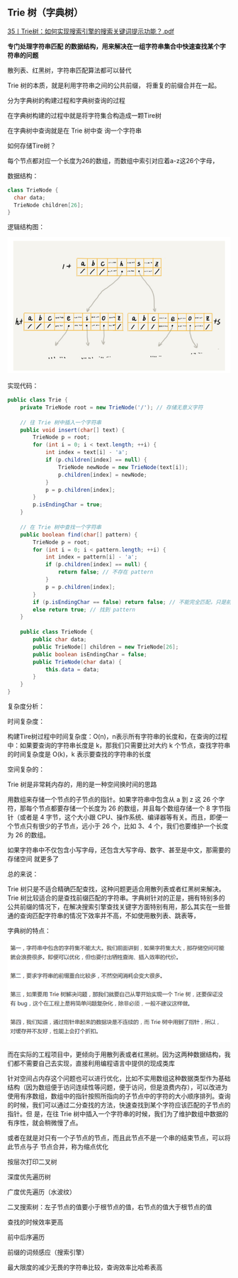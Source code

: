 ## Trie 树（字典树）

 [35丨Trie树：如何实现搜索引擎的搜索关键词提示功能？.pdf](文档引用\35丨Trie树：如何实现搜索引擎的搜索关键词提示功能？.pdf) 

**专门处理字符串匹配 的数据结构，用来解决在一组字符串集合中快速查找某个字符串的问题**

散列表、红黑树，字符串匹配算法都可以替代

Trie 树的本质，就是利用字符串之间的公共前缀， 将重复的前缀合并在一起。

分为字典树的构建过程和字典树查询的过程

在字典树构建的过程中就是将字符集合构造成一颗Tire树

在字典树中查询就是在 Trie 树中查 询一个字符串

如何存储Tire树？

每个节点都对应一个长度为26的数组，而数组中索引对应着a-z这26个字母，

数据结构：

```java
class TrieNode {
  char data;
  TrieNode children[26];
}
```

逻辑结构图：

![image-20200711235035654](Untitled.assets/image-20200711235035654.png)

实现代码：

```java
public class Trie {
    private TrieNode root = new TrieNode('/'); // 存储无意义字符

    // 往 Trie 树中插入一个字符串
    public void insert(char[] text) {
        TrieNode p = root;
        for (int i = 0; i < text.length; ++i) {
            int index = text[i] - 'a';
            if (p.children[index] == null) {
                TrieNode newNode = new TrieNode(text[i]);
                p.children[index] = newNode;
            }
            p = p.children[index];
        }
        p.isEndingChar = true;
    }

    // 在 Trie 树中查找一个字符串
    public boolean find(char[] pattern) {
        TrieNode p = root;
        for (int i = 0; i < pattern.length; ++i) {
            int index = pattern[i] - 'a';
            if (p.children[index] == null) {
                return false; // 不存在 pattern
            }
            p = p.children[index];
        }
        if (p.isEndingChar == false) return false; // 不能完全匹配，只是前缀
        else return true; // 找到 pattern
    }

    public class TrieNode {
        public char data;
        public TrieNode[] children = new TrieNode[26];
        public boolean isEndingChar = false;
        public TrieNode(char data) {
            this.data = data;
        }
    }
}
```

复杂度分析：

时间复杂度：

构建Tire树过程中时间复杂度：O(n)，n表示所有字符串的长度和，在查询的过程中：如果要查询的字符串长度是 k，那我们只需要比对大约 k 个节点，查找字符串的时间复杂度是 O(k)，k 表示要查找的字符串的长度

空间复杂的：

Trie 树是非常耗内存的，用的是一种空间换时间的思路

用数组来存储一个节点的子节点的指针。如果字符串中包含从 a 到 z 这 26 个字符，那每个节点都要存储一个长度为 26 的数组，并且每个数组存储一个 8 字节指针（或者是 4 字节，这个大小跟 CPU、操作系统、编译器等有关。而且，即便一个节点只有很少的子节点，远小于 26 个，比如 3、4 个，我们也要维护一个长度为 26 的数组。

如果字符串中不仅包含小写字母，还包含大写字母、数字、甚至是中文，那需要的存储空间 就更多了



总的来说：

Trie 树只是不适合精确匹配查找，这种问题更适合用散列表或者红黑树来解决。 Trie 树比较适合的是查找前缀匹配的字符串。字典树针对的正是，拥有特别多的公共前缀的情况下，在解决搜索引擎查找关键字方面特别有用，那么其实在一些普通的查询匹配字符串的情况下效率并不高，不如使用散列表、跳表等，

字典树的特点：

![image-20200712000502270](Untitled.assets/image-20200712000502270.png)

而在实际的工程项目中，更倾向于用散列表或者红黑树。因为这两种数据结构，我们都不需要自己去实现，直接利用编程语言中提供的现成类库

针对空间占内存这个问题也可以进行优化，比如不实用数组这种数据类型作为基础结构（因为数组便于访问连续性等问题，便于访问，但是浪费内存），可以改进为使用有序数组，数组中的指针按照所指向的子节点中的字符的大小顺序排列。查询的时候，我们可以通过二分查找的方法，快速查找到某个字符应该匹配的子节点的指针。但 是，在往 Trie 树中插入一个字符串的时候，我们为了维护数组中数据的有序性，就会稍微慢了点。

或者在就是对只有一个子节点的节点，而且此节点不是一个串的结束节点，可以将此节点与子 节点合并，称为缩点优化



按层次打印二叉树

深度优先遍历树

广度优先遍历（水波纹）



二叉搜索树：左子节点的值要小于根节点的值，右节点的值大于根节点的值

查找的时候效率更高



前中后序遍历



前缀的词频感应（搜索引擎）

最大限度的减少无畏的字符串比较，查询效率比哈希表高